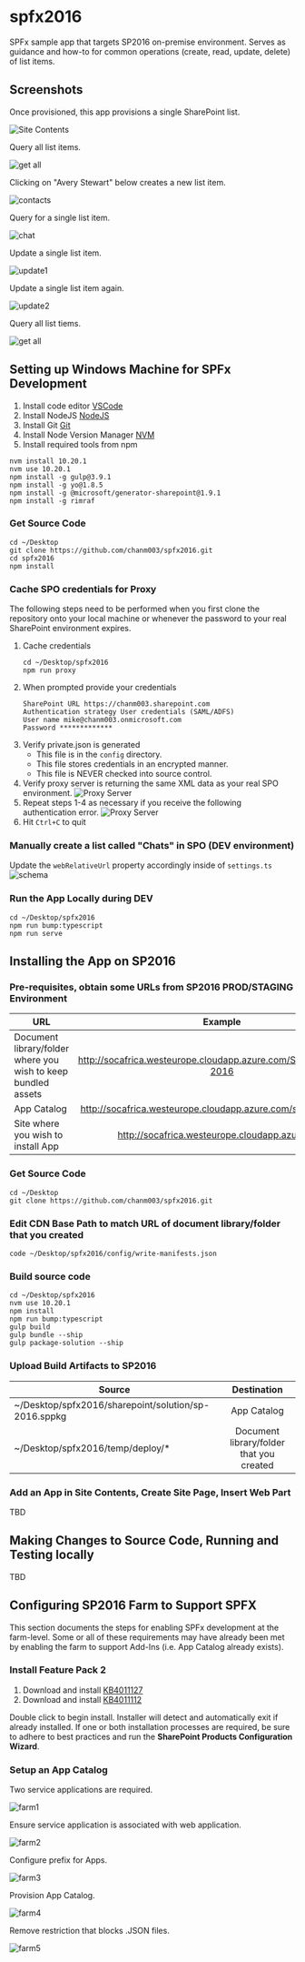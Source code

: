 # spfx2016

SPFx sample app that targets SP2016 on-premise environment. Serves as guidance and how-to for common operations (create, read, update, delete) of list items.

## Screenshots

Once provisioned, this app provisions a single SharePoint list.

![Site Contents](/screenshots/walkthrough1.jpg 'Site Contents')

Query all list items.

![get all](/screenshots/walkthrough2.jpg 'get all')

Clicking on "Avery Stewart" below creates a new list item.

![contacts](/screenshots/walkthrough3.jpg 'contacts')

Query for a single list item.

![chat](/screenshots/walkthrough4.jpg 'chat')

Update a single list item.

![update1](/screenshots/walkthrough5.jpg 'update1')

Update a single list item again.

![update2](/screenshots/walkthrough6.jpg 'update2')

Query all list tiems.

![get all](/screenshots/walkthrough7.jpg 'get all')

## Setting up Windows Machine for SPFx Development

1. Install code editor [VSCode](https://code.visualstudio.com/)
2. Install NodeJS [NodeJS](https://www.nodejs.org)
3. Install Git [Git](https://git-scm.com/downloads)
4. Install Node Version Manager [NVM](https://github.com/coreybutler/nvm-windows)
5. Install required tools from npm

```
nvm install 10.20.1
nvm use 10.20.1
npm install -g gulp@3.9.1
npm install -g yo@1.8.5
npm install -g @microsoft/generator-sharepoint@1.9.1
npm install -g rimraf
```

### Get Source Code

```
cd ~/Desktop
git clone https://github.com/chanm003/spfx2016.git
cd spfx2016
npm install
```

### Cache SPO credentials for Proxy

The following steps need to be performed when you first clone the repository onto your local machine or whenever the password to your real SharePoint environment expires.

1. Cache credentials
   ```
   cd ~/Desktop/spfx2016
   npm run proxy
   ```
2. When prompted provide your credentials
   ```
   SharePoint URL https://chanm003.sharepoint.com
   Authentication strategy User credentials (SAML/ADFS)
   User name mike@chanm003.onmicrosoft.com
   Password *************
   ```
3. Verify private.json is generated
   - This file is in the `config` directory.
   - This file stores credentials in an encrypted manner.
   - This file is NEVER checked into source control.
4. Verify proxy server is returning the same XML data as your real SPO environment.
   ![Proxy Server](./screenshots/proxyserver-success.png)
5. Repeat steps 1-4 as necessary if you receive the following authentication error.
   ![Proxy Server](./screenshots/proxyserver-error-cropped.png)
6. Hit `Ctrl+C` to quit

### Manually create a list called "Chats" in SPO (DEV environment)

Update the `webRelativeUrl` property accordingly inside of `settings.ts`
![schema](./screenshots/create-list-in-SPO.PNG)

### Run the App Locally during DEV

```
cd ~/Desktop/spfx2016
npm run bump:typescript
npm run serve
```

## Installing the App on SP2016

### Pre-requisites, obtain some URLs from SP2016 PROD/STAGING Environment

| URL                                                           |                              Example                               |
| ------------------------------------------------------------- | :----------------------------------------------------------------: |
| Document library/folder where you wish to keep bundled assets | http://socafrica.westeurope.cloudapp.azure.com/SPFxBundles/sp-2016 |
| App Catalog                                                   |  http://socafrica.westeurope.cloudapp.azure.com/sites/appcatalog   |
| Site where you wish to install App                            |           http://socafrica.westeurope.cloudapp.azure.com           |

### Get Source Code

```
cd ~/Desktop
git clone https://github.com/chanm003/spfx2016.git
```

### Edit CDN Base Path to match URL of document library/folder that you created

```
code ~/Desktop/spfx2016/config/write-manifests.json
```

### Build source code

```
cd ~/Desktop/spfx2016
nvm use 10.20.1
npm install
npm run bump:typescript
gulp build
gulp bundle --ship
gulp package-solution --ship
```

### Upload Build Artifacts to SP2016

| Source                                               |               Destination                |
| ---------------------------------------------------- | :--------------------------------------: |
| ~/Desktop/spfx2016/sharepoint/solution/sp-2016.sppkg |               App Catalog                |
| ~/Desktop/spfx2016/temp/deploy/\*                    | Document library/folder that you created |

### Add an App in Site Contents, Create Site Page, Insert Web Part

TBD

## Making Changes to Source Code, Running and Testing locally

TBD

## Configuring SP2016 Farm to Support SPFX

This section documents the steps for enabling SPFx development at the farm-level. Some or all of these requirements may have already been met by enabling the farm to support Add-Ins (i.e. App Catalog already exists).

### Install Feature Pack 2

1. Download and install [KB4011127](https://support.microsoft.com/en-us/help/4011127/description-of-the-security-update-for-sharepoint-server-2016-septembe)
2. Download and install [KB4011112](https://support.microsoft.com/en-us/help/4011112/september-12-2017-update-for-sharepoint-server-2016-kb4011112)

Double click to begin install. Installer will detect and automatically exit if already installed. If one or both installation processes are required, be sure to adhere to best practices and run the **SharePoint Products Configuration Wizard**.

### Setup an App Catalog

Two service applications are required.

![farm1](/screenshots/farm1.jpg 'farm1')

Ensure service application is associated with web application.

![farm2](/screenshots/farm2.jpg 'farm2')

Configure prefix for Apps.

![farm3](/screenshots/farm3.jpg 'farm3')

Provision App Catalog.

![farm4](/screenshots/farm4.jpg 'farm4')

Remove restriction that blocks .JSON files.

![farm5](/screenshots/farm5.jpg 'farm5')
